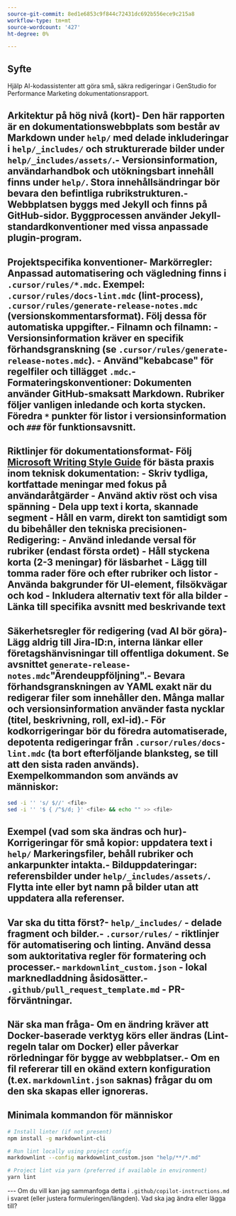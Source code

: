 ```yaml
---
source-git-commit: 8ed1e6853c9f844c72431dc692b556ece9c215a8
workflow-type: tm+mt
source-wordcount: '427'
ht-degree: 0%

---
```

## Syfte

Hjälp AI-kodassistenter att göra små, säkra redigeringar i GenStudio for Performance Marketing dokumentationsrapport.

## Arkitektur på hög nivå (kort)- Den här rapporten är en dokumentationswebbplats som består av Markdown under `help/` med delade inkluderingar i `help/_includes/` och strukturerade bilder under `help/_includes/assets/`.- Versionsinformation, användarhandbok och utökningsbart innehåll finns under `help/`. Stora innehållsändringar bör bevara den befintliga rubrikstrukturen.- Webbplatsen byggs med Jekyll och finns på GitHub-sidor. Byggprocessen använder Jekyll-standardkonventioner med vissa anpassade plugin-program.

## Projektspecifika konventioner- Markörregler: Anpassad automatisering och vägledning finns i `.cursor/rules/*.mdc`. Exempel: `.cursor/rules/docs-lint.mdc` (lint-process), `.cursor/rules/generate-release-notes.mdc` (versionskommentarsformat). Följ dessa för automatiska uppgifter.- Filnamn och filnamn:   - Versionsinformation kräver en specifik förhandsgranskning (se `.cursor/rules/generate-release-notes.mdc`).   - Använd&quot;kebabcase&quot; för regelfiler och tillägget `.mdc`.- Formateringskonventioner: Dokumenten använder GitHub-smaksatt Markdown. Rubriker följer vanligen inledande och korta stycken. Föredra `*` punkter för listor i versionsinformation och `###` för funktionsavsnitt.

## Riktlinjer för dokumentationsformat- Följ [Microsoft Writing Style Guide](https://learn.microsoft.com/en-us/style-guide/) för bästa praxis inom teknisk dokumentation:   - Skriv tydliga, kortfattade meningar med fokus på användaråtgärder   - Använd aktiv röst och visa spänning   - Dela upp text i korta, skannade segment   - Håll en varm, direkt ton samtidigt som du bibehåller den tekniska precisionen- Redigering:   - Använd inledande versal för rubriker (endast första ordet)   - Håll styckena korta (2-3 meningar) för läsbarhet   - Lägg till tomma rader före och efter rubriker och listor   - Använda bakgrunder för UI-element, filsökvägar och kod   - Inkludera alternativ text för alla bilder   - Länka till specifika avsnitt med beskrivande text

## Säkerhetsregler för redigering (vad AI bör göra)- Lägg aldrig till Jira-ID:n, interna länkar eller företagshänvisningar till offentliga dokument. Se avsnittet `generate-release-notes.mdc`&quot;Ärendeuppföljning&quot;.- Bevara förhandsgranskningen av YAML exakt när du redigerar filer som innehåller den. Många mallar och versionsinformation använder fasta nycklar (titel, beskrivning, roll, exl-id).- För kodkorrigeringar bör du föredra automatiserade, depotenta redigeringar från `.cursor/rules/docs-lint.mdc` (ta bort efterföljande blanksteg, se till att den sista raden används). Exempelkommandon som används av människor:

```sh
sed -i '' 's/ $//' <file>
sed -i '' '$ { /^$/d; }' <file> && echo "" >> <file>
```

## Exempel (vad som ska ändras och hur)- Korrigeringar för små kopior: uppdatera text i `help/` Markeringsfiler, behåll rubriker och ankarpunkter intakta.- Bilduppdateringar: referensbilder under `help/_includes/assets/`. Flytta inte eller byt namn på bilder utan att uppdatera alla referenser.

## Var ska du titta först?- `help/_includes/` - delade fragment och bilder.- `.cursor/rules/` - riktlinjer för automatisering och linting. Använd dessa som auktoritativa regler för formatering och processer.- `markdownlint_custom.json` - lokal marknedladdning åsidosätter.- `.github/pull_request_template.md` - PR-förväntningar.

## När ska man fråga- Om en ändring kräver att Docker-baserade verktyg körs eller ändras (Lint-regeln talar om Docker) eller påverkar rörledningar för bygge av webbplatser.- Om en fil refererar till en okänd extern konfiguration (t.ex. `markdownlint.json` saknas) frågar du om den ska skapas eller ignoreras.

## Minimala kommandon för människor

```sh
# Install linter (if not present)
npm install -g markdownlint-cli

# Run lint locally using project config
markdownlint --config markdownlint_custom.json "help/**/*.md"

# Project lint via yarn (preferred if available in environment)
yarn lint
```

&#x200B;---
Om du vill kan jag sammanfoga detta i `.github/copilot-instructions.md` i svaret (eller justera formuleringen/längden). Vad ska jag ändra eller lägga till?
